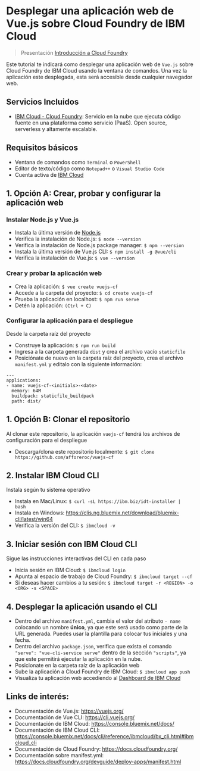 # Desplegar una aplicación web de Vue.js sobre Cloud Foundry de IBM Cloud

> Presentación [Introducción a Cloud Foundry](https://ibm.box.com/v/cf-ppt)

Este tutorial te indicará como desplegar una aplicación web de `Vue.js` sobre Cloud Foundry de IBM Cloud usando la ventana de comandos. Una vez la aplicación este desplegada, esta será accesible desde cualquier navegador web.

## Servicios Incluidos
* [IBM Cloud - Cloud Foundry](https://www.ibm.com/cloud/cloud-foundry): Servicio en la nube que ejecuta código fuente en una plataforma como servicio (PaaS). Open source, serverless y altamente escalable.

## Requisitos básicos
* Ventana de comandos como `Terminal` o `PowerShell`
* Editor de texto/código como `Notepad++` o `Visual Studio Code`
* Cuenta activa de [IBM Cloud](https://console.bluemix.net)

## 1. Opción A: Crear, probar y configurar la aplicación web

### Instalar Node.js y Vue.js
* Instala la última versión de [Node.js](https://nodejs.org/en/)
* Verifica la instalación de Node.js: `$ node --version`
* Verifica la instalación de Node.js package manager: `$ npm --version`
* Instala la última versión de Vue.js CLI: `$ npm install -g @vue/cli`
* Verifica la instalación de Vue.js: `$ vue --version`

### Crear y probar la aplicación web
* Crea la aplicación: `$ vue create vuejs-cf`
* Accede a la carpeta del proyecto: `$ cd create vuejs-cf`
* Prueba la aplicación en localhost: `$ npm run serve`
* Detén la aplicación: `(Ctrl + C)`

### Configurar la aplicación para el despliegue
Desde la carpeta raíz del proyecto
* Construye la aplicación: `$ npm run build`
* Ingresa a la carpeta generada `dist` y crea el archivo vacío `staticfile`
* Posiciónate de nuevo en la carpeta raíz del proyecto, crea el archivo `manifest.yml` y editalo con la siguiente información:
```
---
applications:
- name: vuejs-cf-<initials>-<date>
  memory: 64M
  buildpack: staticfile_buildpack
  path: dist/
``` 

## 1. Opción B: Clonar el repositorio
Al clonar este repositorio, la aplicación `vuejs-cf` tendrá los archivos de configuración para el despliegue
* Descarga/clona este repositorio localmente: `$ git clone https://github.com/afforeroc/vuejs-cf`

## 2. Instalar IBM Cloud CLI
Instala según tu sistema operativo
* Instala en Mac/Linux: `$ curl -sL https://ibm.biz/idt-installer | bash`
* Instala en Windows: https://clis.ng.bluemix.net/download/bluemix-cli/latest/win64
* Verifica la versión del CLI: `$ ibmcloud -v`

## 3. Iniciar sesión con IBM Cloud CLI
Sigue las instrucciones interactivas del CLI en cada paso 
* Inicia sesión en IBM Cloud: `$ ibmcloud login`
* Apunta al espacio de trabajo de Cloud Foundry: `$ ibmcloud target --cf`
* Si deseas hacer cambios a tu sesión: `$ ibmcloud target -r <REGION> -o <ORG> -s <SPACE>`

## 4. Desplegar la aplicación usando el CLI
* Dentro del archivo `manifest.yml`, cambia el valor del atributo `- name` colocando un nombre **único**, ya que este será usado como parte de la URL generada. Puedes usar la plantilla para colocar tus iniciales y una fecha.
* Dentro del archivo `package.json`, verifica que exista el comando `"serve": "vue-cli-service serve"` dentro de la sección `"scripts"`, ya que este permitirá ejecutar la aplicación en la nube.
* Posicionate en la carpeta raíz de la aplicación web
* Sube la aplicación a Cloud Foundry de IBM Cloud: `$ ibmcloud app push`
* Visualiza tu aplicación web accediendo al [Dashboard de IBM Cloud](https://console.bluemix.net/dashboard/apps)

## Links de interés:
* Documentación de Vue.js: https://vuejs.org/
* Documentación de Vue CLI: https://cli.vuejs.org/
* Documentación de IBM Cloud: https://console.bluemix.net/docs/
* Documentación de IBM Cloud CLI: https://console.bluemix.net/docs/cli/reference/ibmcloud/bx_cli.html#ibmcloud_cli
* Documentación de Cloud Foundry: https://docs.cloudfoundry.org/ 
* Documentación sobre manifest.yml: https://docs.cloudfoundry.org/devguide/deploy-apps/manifest.html